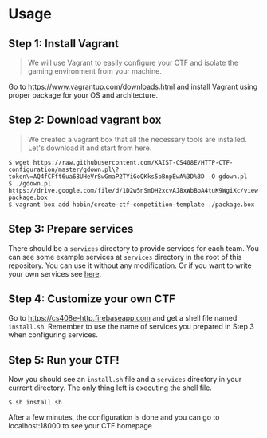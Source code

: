 # Usage

## Step 1: Install Vagrant
> We will use Vagrant to easily configure your CTF and isolate the gaming environment from your machine.

Go to https://www.vagrantup.com/downloads.html and install Vagrant using proper package for your OS and architecture.


## Step 2: Download vagrant box
> We created a vagrant box that all the necessary tools are installed. Let's download it and start from here.

```
$ wget https://raw.githubusercontent.com/KAIST-CS408E/HTTP-CTF-configuration/master/gdown.pl\?token\=AQ4fCFft6ua68UHeVrSwGmaP2TYiGoQKks5bBnpEwA%3D%3D -O gdown.pl
$ ./gdown.pl https://drive.google.com/file/d/1D2w5nSmDH2xcvAJ8xWbBoA4tuK9WgiXc/view package.box
$ vagrant box add hobin/create-ctf-competition-template ./package.box
```


## Step 3: Prepare services
There should be a `services` directory to provide services for each team. You can see some example services at `services` directory in the root of this repository. You can use it without any modification. Or if you want to write your own services see [here](https://github.com/KAIST-CS408E/HTTP-CTF/blob/master/docs/writing-services.md).

## Step 4: Customize your own CTF
Go to https://cs408e-http.firebaseapp.com and get a shell file named `install.sh`. Remember to use the name of services you prepared in Step 3 when configuring services.


## Step 5: Run your CTF!
Now you should see an `install.sh` file and a `services` directory in your current directory. The only thing left is executing the shell file.

```
$ sh install.sh
```

After a few minutes, the configuration is done and you can go to localhost:18000 to see your CTF homepage
